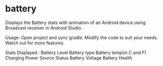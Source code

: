 # battery

Displays the Battery stats with animation of an Android device using Broadcast receiver in Android Studio.

Usage:
Open project and sync gradle.
Modify the code to suit your needs.
Watch out for more features.
 

Stats Displayed :
Battery Level
Battery type
Battery temp(in C and F)
Charging Power Source
Status
Battery Voltage
Battery Health

 
